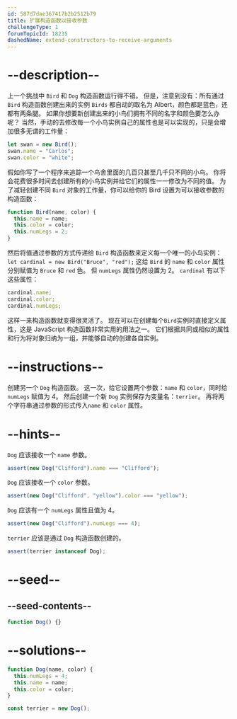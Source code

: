 ```yaml
---
id: 587d7dae367417b2b2512b79
title: 扩展构造函数以接收参数
challengeType: 1
forumTopicId: 18235
dashedName: extend-constructors-to-receive-arguments
---
```


# --description--

上一个挑战中 `Bird` 和 `Dog` 构造函数运行得不错。 但是，注意到没有：所有通过`Bird` 构造函数创建出来的实例 `Birds` 都自动的取名为 Albert，颜色都是蓝色，还都有两条腿。 如果你想要新创建出来的小鸟们拥有不同的名字和颜色要怎么办呢？ 当然，手动的去修改每一个小鸟实例自己的属性也是可以实现的，只是会增加很多无谓的工作量：

```js
let swan = new Bird();
swan.name = "Carlos";
swan.color = "white";
```

假如你写了一个程序来追踪一个鸟舍里面的几百只甚至几千只不同的小鸟。 你将会花费很多时间去创建所有的小鸟实例并给它们的属性一一修改为不同的值。 为了减轻创建不同 `Bird` 对象的工作量，你可以给你的 Bird 设置为可以接收参数的构造函数：

```js
function Bird(name, color) {
  this.name = name;
  this.color = color;
  this.numLegs = 2;
}
```

然后将值通过参数的方式传递给 `Bird` 构造函数来定义每一个唯一的小鸟实例： `let cardinal = new Bird("Bruce", "red");` 这给 `Bird` 的 `name` 和 `color` 属性分别赋值为 `Bruce` 和 `red` 色。 但 `numLegs` 属性仍然设置为 2。 `cardinal` 有以下这些属性：

```js
cardinal.name;
cardinal.color;
cardinal.numLegs;
```

这样一来构造函数就变得很灵活了。 现在可以在创建每个`Bird`实例时直接定义属性，这是 JavaScript 构造函数非常实用的用法之一。 它们根据共同或相似的属性和行为将对象归纳为一组，并能够自动的创建各自实例。

# --instructions--

创建另一个 `Dog` 构造函数。 这一次，给它设置两个参数：`name` 和 `color`，同时给 `numLegs` 赋值为 4。 然后创建一个新 `Dog` 实例保存为变量名：`terrier`。 再将两个字符串通过参数的形式传入`name` 和 `color` 属性。

# --hints--

`Dog` 应该接收一个 `name` 参数。

```js
assert(new Dog("Clifford").name === "Clifford");
```

`Dog` 应该接收一个 `color` 参数。

```js
assert(new Dog("Clifford", "yellow").color === "yellow");
```

`Dog` 应该有一个 `numLegs` 属性且值为 4。

```js
assert(new Dog("Clifford").numLegs === 4);
```

`terrier` 应该是通过 `Dog` 构造函数创建的。

```js
assert(terrier instanceof Dog);
```

# --seed--

## --seed-contents--

```js
function Dog() {}
```

# --solutions--

```js
function Dog(name, color) {
  this.numLegs = 4;
  this.name = name;
  this.color = color;
}

const terrier = new Dog();
```

